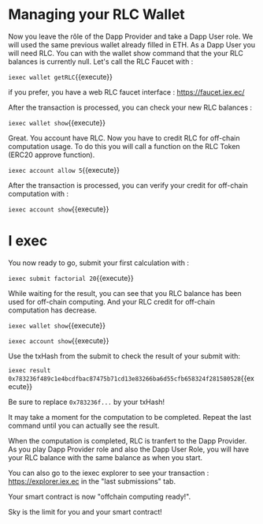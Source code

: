 
# Managing your RLC Wallet
Now you leave the rôle of the Dapp Provider and take a Dapp User role.
We will used the same previous wallet already filled in ETH.
As a Dapp User you will need RLC.
You can with the wallet show command that the your RLC balances is currently null.
Let's call the RLC Faucet with :

`iexec wallet getRLC`{{execute}}

if you prefer, you have a web RLC faucet interface :
https://faucet.iex.ec/

After the transaction is processed, you can check your new RLC balances :

`iexec wallet show`{{execute}}

Great. You account have RLC. Now you have to credit RLC for off-chain computation usage.
To do this you will call a function on the RLC Token (ERC20 approve function).

`iexec account allow 5`{{execute}}

After the transaction is processed, you can verify your credit for off-chain computation with :

`iexec account show`{{execute}}

# I exec
You now ready to go, submit your first calculation with :

`iexec submit factorial 20`{{execute}}



While waiting for the result, you can see that you RLC balance has been used for off-chain computing.
And your RLC credit for off-chain computation has decrease.

`iexec wallet show`{{execute}}

`iexec account show`{{execute}}

Use the txHash from the submit to check the result of your submit with:

`iexec result 0x783236f489c1e4bcdfbac87475b71cd13e83266ba6d55cfb658324f281580528`{{execute}}

Be sure to replace `0x783236f...` by your txHash!  

It may take a moment for the computation to be completed. Repeat the last command until you can actually see the result.

When the computation is completed, RLC is tranfert to the Dapp Provider.
As you play Dapp Provider role and also the Dapp User Role, you will have your RLC balance with the same balance as when you start.

You can also go to the iexec explorer to see your transaction :
https://explorer.iex.ec in the "last submissions" tab.

Your smart contract is now "offchain computing ready!".

Sky is the limit for you and your smart contract!
